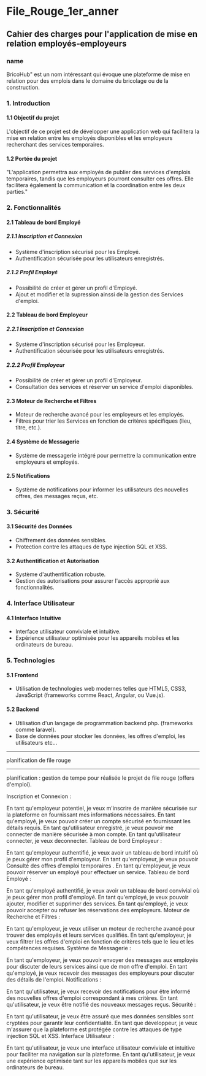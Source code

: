 # File_Rouge_1er_anner

## Cahier des charges pour l'application de mise en relation employés-employeurs

### name 
BricoHub" est un nom intéressant qui évoque une plateforme de mise en relation pour des emplois dans le domaine du bricolage ou de la construction.

### 1. Introduction

#### 1.1 Objectif du projet
L'objectif de ce projet est de développer une application web qui facilitera la mise en relation entre les employés disponibles et les employeurs recherchant des services temporaires.

#### 1.2 Portée du projet

"L'application permettra aux employés de publier des services d'emplois temporaires, tandis que les employeurs pourront consulter ces offres. Elle facilitera également la communication et la coordination entre les deux parties."

### 2. Fonctionnalités

#### 2.1 Tableau de bord Employé

##### 2.1.1 Inscription et Connexion
- Système d'inscription sécurisé pour les Employé.
- Authentification sécurisée pour les utilisateurs enregistrés.

##### 2.1.2 Profil Employé
- Possibilité de créer et gérer un profil d'Employé.
- Ajout et modifier et la supression ainssi de la gestion des Services d'emploi.

#### 2.2 Tableau de bord Employeur

##### 2.2.1 Inscription et Connexion
- Système d'inscription sécurisé pour les Employeur.
- Authentification sécurisée pour les utilisateurs enregistrés.

##### 2.2.2 Profil Employeur
- Possibilité de créer et gérer un profil d'Employeur.
- Consultation des services et réserver un service d'emploi disponibles.

#### 2.3 Moteur de Recherche et Filtres
- Moteur de recherche avancé pour les employeurs et les employés.
- Filtres pour trier les Services en fonction de critères spécifiques (lieu, titre, etc.).

#### 2.4 Système de Messagerie
- Système de messagerie intégré pour permettre la communication entre employeurs et employés.

#### 2.5 Notifications
- Système de notifications pour informer les utilisateurs des nouvelles offres, des messages reçus, etc.

### 3. Sécurité

#### 3.1 Sécurité des Données
- Chiffrement des données sensibles.
- Protection contre les attaques de type injection SQL et XSS.

#### 3.2 Authentification et Autorisation
- Système d'authentification robuste.
- Gestion des autorisations pour assurer l'accès approprié aux fonctionnalités.

### 4. Interface Utilisateur

#### 4.1 Interface Intuitive
- Interface utilisateur conviviale et intuitive. 
- Expérience utilisateur optimisée pour les appareils mobiles et les ordinateurs de bureau.

### 5. Technologies

#### 5.1 Frontend
- Utilisation de technologies web modernes telles que HTML5, CSS3, JavaScript (frameworks comme React, Angular, ou Vue.js).

#### 5.2 Backend
- Utilisation d'un langage de programmation backend php. (frameworks comme laravel).
- Base de données pour stocker les données, les offres d'emploi, les utilisateurs etc...
  
<hr> planification de file rouge <hr>
planification : gestion de tempe pour réalisée le projet de file rouge (offers d'emploi).

Inscription et Connexion :

En tant qu'employeur potentiel, je veux m'inscrire de manière sécurisée sur la plateforme en fournissant mes informations nécessaires.
En tant qu'employé, je veux pouvoir créer un compte sécurisé en fournissant les détails requis.
En tant qu'utilisateur enregistré, je veux pouvoir me connecter de manière sécurisée à mon compte.
En tant qu'utilisateur connecter, je veux deconnecter.
Tableau de bord Employeur :

En tant qu'employeur authentifié, je veux avoir un tableau de bord intuitif où je peux gérer mon profil d'employeur.
En tant qu'employeur, je veux pouvoir Consulté des offres d'emploi temporaires .
En tant qu'employeur, je veux pouvoir réserver un employé pour effectuer un service.
Tableau de bord Employé :

En tant qu'employé authentifié, je veux avoir un tableau de bord convivial où je peux gérer mon profil d'employé.
En tant qu'employé, je veux pouvoir ajouter, modifier et supprimer des services.
En tant qu'employé, je veux pouvoir accepter ou refuser les réservations des employeurs.
Moteur de Recherche et Filtres :

En tant qu'employeur, je veux utiliser un moteur de recherche avancé pour trouver des employés et leurs services qualifiés.
En tant qu'employeur, je veux filtrer les offres d'emploi en fonction de critères tels que le lieu et les compétences requises.
Système de Messagerie :

En tant qu'employeur, je veux pouvoir envoyer des messages aux employés pour discuter de leurs services ainsi que de mon offre d'emploi.
En tant qu'employé, je veux recevoir des messages des employeurs pour discuter des détails de l'emploi.
Notifications :

En tant qu'utilisateur, je veux recevoir des notifications pour être informé des nouvelles offres d'emploi correspondant à mes critères.
En tant qu'utilisateur, je veux être notifié des nouveaux messages reçus.
Sécurité :

En tant qu'utilisateur, je veux être assuré que mes données sensibles sont cryptées pour garantir leur confidentialité.
En tant que développeur, je veux m'assurer que la plateforme est protégée contre les attaques de type injection SQL et XSS.
Interface Utilisateur :

En tant qu'utilisateur, je veux une interface utilisateur conviviale et intuitive pour faciliter ma navigation sur la plateforme.
En tant qu'utilisateur, je veux une expérience optimisée tant sur les appareils mobiles que sur les ordinateurs de bureau.
